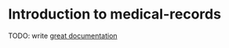 # Introduction to medical-records

TODO: write [great documentation](http://jacobian.org/writing/what-to-write/)
